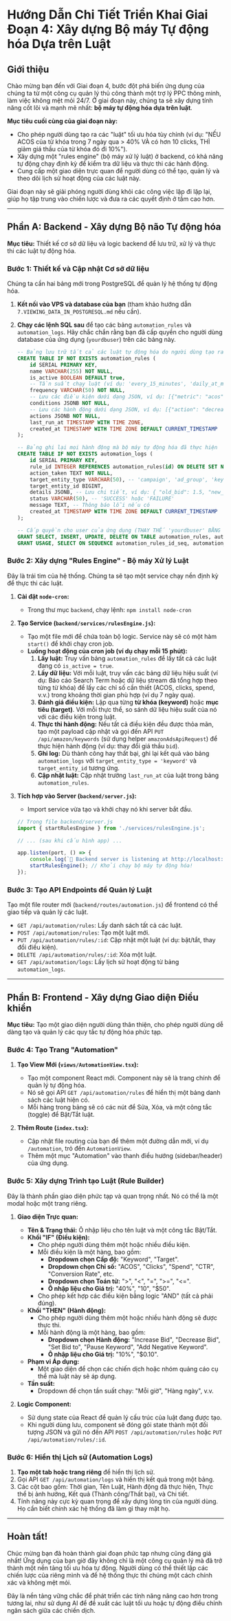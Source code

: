 # Hướng Dẫn Chi Tiết Triển Khai Giai Đoạn 4: Xây dựng Bộ máy Tự động hóa Dựa trên Luật

## Giới thiệu

Chào mừng bạn đến với Giai đoạn 4, bước đột phá biến ứng dụng của chúng ta từ một công cụ quản lý thủ công thành một trợ lý PPC thông minh, làm việc không mệt mỏi 24/7. Ở giai đoạn này, chúng ta sẽ xây dựng tính năng cốt lõi và mạnh mẽ nhất: **bộ máy tự động hóa dựa trên luật**.

**Mục tiêu cuối cùng của giai đoạn này:**
-   Cho phép người dùng tạo ra các "luật" tối ưu hóa tùy chỉnh (ví dụ: "NẾU ACOS của từ khóa trong 7 ngày qua > 40% VÀ có hơn 10 clicks, THÌ giảm giá thầu của từ khóa đó đi 10%").
-   Xây dựng một "rules engine" (bộ máy xử lý luật) ở backend, có khả năng tự động chạy định kỳ để kiểm tra dữ liệu và thực thi các hành động.
-   Cung cấp một giao diện trực quan để người dùng có thể tạo, quản lý và theo dõi lịch sử hoạt động của các luật này.

Giai đoạn này sẽ giải phóng người dùng khỏi các công việc lặp đi lặp lại, giúp họ tập trung vào chiến lược và đưa ra các quyết định ở tầm cao hơn.

---

## Phần A: Backend - Xây dựng Bộ não Tự động hóa

**Mục tiêu:** Thiết kế cơ sở dữ liệu và logic backend để lưu trữ, xử lý và thực thi các luật tự động hóa.

### Bước 1: Thiết kế và Cập nhật Cơ sở dữ liệu

Chúng ta cần hai bảng mới trong PostgreSQL để quản lý hệ thống tự động hóa.

1.  **Kết nối vào VPS và database của bạn** (tham khảo hướng dẫn `7.VIEWING_DATA_IN_POSTGRESQL.md` nếu cần).

2.  **Chạy các lệnh SQL sau** để tạo các bảng `automation_rules` và `automation_logs`. Hãy chắc chắn rằng bạn đã cấp quyền cho người dùng database của ứng dụng (`yourdbuser`) trên các bảng này.

    ```sql
    -- Bảng lưu trữ tất cả các luật tự động hóa do người dùng tạo ra
    CREATE TABLE IF NOT EXISTS automation_rules (
        id SERIAL PRIMARY KEY,
        name VARCHAR(255) NOT NULL,
        is_active BOOLEAN DEFAULT true,
        -- Tần suất chạy luật (ví dụ: 'every_15_minutes', 'daily_at_midnight')
        frequency VARCHAR(50) NOT NULL,
        -- Lưu các điều kiện dưới dạng JSON, ví dụ: [{"metric": "acos", "operator": ">", "value": 0.4}]
        conditions JSONB NOT NULL,
        -- Lưu các hành động dưới dạng JSON, ví dụ: [{"action": "decrease_bid", "value": 0.1, "unit": "percent"}]
        actions JSONB NOT NULL,
        last_run_at TIMESTAMP WITH TIME ZONE,
        created_at TIMESTAMP WITH TIME ZONE DEFAULT CURRENT_TIMESTAMP
    );

    -- Bảng ghi lại mọi hành động mà bộ máy tự động hóa đã thực hiện
    CREATE TABLE IF NOT EXISTS automation_logs (
        id SERIAL PRIMARY KEY,
        rule_id INTEGER REFERENCES automation_rules(id) ON DELETE SET NULL,
        action_taken TEXT NOT NULL,
        target_entity_type VARCHAR(50), -- 'campaign', 'ad_group', 'keyword', 'target'
        target_entity_id BIGINT,
        details JSONB, -- Lưu chi tiết, ví dụ: { "old_bid": 1.5, "new_bid": 1.35 }
        status VARCHAR(50), -- 'SUCCESS' hoặc 'FAILURE'
        message TEXT, -- Thông báo lỗi nếu có
        created_at TIMESTAMP WITH TIME ZONE DEFAULT CURRENT_TIMESTAMP
    );

    -- Cấp quyền cho user của ứng dụng (THAY THẾ 'yourdbuser' BẰNG TÊN USER CỦA BẠN)
    GRANT SELECT, INSERT, UPDATE, DELETE ON TABLE automation_rules, automation_logs TO yourdbuser;
    GRANT USAGE, SELECT ON SEQUENCE automation_rules_id_seq, automation_logs_id_seq TO yourdbuser;
    ```

### Bước 2: Xây dựng "Rules Engine" - Bộ máy Xử lý Luật

Đây là trái tim của hệ thống. Chúng ta sẽ tạo một service chạy nền định kỳ để thực thi các luật.

1.  **Cài đặt `node-cron`:**
    -   Trong thư mục `backend`, chạy lệnh: `npm install node-cron`

2.  **Tạo Service (`backend/services/rulesEngine.js`):**
    -   Tạo một file mới để chứa toàn bộ logic. Service này sẽ có một hàm `start()` để khởi chạy cron job.
    -   **Luồng hoạt động của cron job (ví dụ chạy mỗi 15 phút):**
        1.  **Lấy luật:** Truy vấn bảng `automation_rules` để lấy tất cả các luật đang có `is_active = true`.
        2.  **Lấy dữ liệu:** Với mỗi luật, truy vấn các bảng dữ liệu hiệu suất (ví dụ: Báo cáo Search Term hoặc dữ liệu stream đã tổng hợp theo từng từ khóa) để lấy các chỉ số cần thiết (ACOS, clicks, spend, v.v.) trong khoảng thời gian phù hợp (ví dụ 7 ngày qua).
        3.  **Đánh giá điều kiện:** Lặp qua từng **từ khóa (keyword)** hoặc **mục tiêu (target)**. Với mỗi thực thể, so sánh dữ liệu hiệu suất của nó với các điều kiện trong luật.
        4.  **Thực thi hành động:** Nếu tất cả điều kiện đều được thỏa mãn, tạo một payload cập nhật và gọi đến API `PUT /api/amazon/keywords` (sử dụng helper `amazonAdsApiRequest`) để thực hiện hành động (ví dụ: thay đổi giá thầu `bid`).
        5.  **Ghi log:** Dù thành công hay thất bại, ghi lại kết quả vào bảng `automation_logs` với `target_entity_type = 'keyword'` và `target_entity_id` tương ứng.
        6.  **Cập nhật luật:** Cập nhật trường `last_run_at` của luật trong bảng `automation_rules`.

3.  **Tích hợp vào Server (`backend/server.js`):**
    -   Import service vừa tạo và khởi chạy nó khi server bắt đầu.
    ```javascript
    // Trong file backend/server.js
    import { startRulesEngine } from './services/rulesEngine.js';
    
    // ... (sau khi cấu hình app) ...
    
    app.listen(port, () => {
        console.log(`🚀 Backend server is listening at http://localhost:${port}`);
        startRulesEngine(); // Khởi chạy bộ máy tự động hóa!
    });
    ```

### Bước 3: Tạo API Endpoints để Quản lý Luật

Tạo một file router mới (`backend/routes/automation.js`) để frontend có thể giao tiếp và quản lý các luật.

-   `GET /api/automation/rules`: Lấy danh sách tất cả các luật.
-   `POST /api/automation/rules`: Tạo một luật mới.
-   `PUT /api/automation/rules/:id`: Cập nhật một luật (ví dụ: bật/tắt, thay đổi điều kiện).
-   `DELETE /api/automation/rules/:id`: Xóa một luật.
-   `GET /api/automation/logs`: Lấy lịch sử hoạt động từ bảng `automation_logs`.

---

## Phần B: Frontend - Xây dựng Giao diện Điều khiển

**Mục tiêu:** Tạo một giao diện người dùng thân thiện, cho phép người dùng dễ dàng tạo và quản lý các quy tắc tự động hóa phức tạp.

### Bước 4: Tạo Trang "Automation"

1.  **Tạo View Mới (`views/AutomationView.tsx`):**
    -   Tạo một component React mới. Component này sẽ là trang chính để quản lý tự động hóa.
    -   Nó sẽ gọi API `GET /api/automation/rules` để hiển thị một bảng danh sách các luật hiện có.
    -   Mỗi hàng trong bảng sẽ có các nút để Sửa, Xóa, và một công tắc (toggle) để Bật/Tắt luật.

2.  **Thêm Route (`index.tsx`):**
    -   Cập nhật file routing của bạn để thêm một đường dẫn mới, ví dụ `/automation`, trỏ đến `AutomationView`.
    -   Thêm một mục "Automation" vào thanh điều hướng (sidebar/header) của ứng dụng.

### Bước 5: Xây dựng Trình tạo Luật (Rule Builder)

Đây là thành phần giao diện phức tạp và quan trọng nhất. Nó có thể là một modal hoặc một trang riêng.

1.  **Giao diện Trực quan:**
    -   **Tên & Trạng thái:** Ô nhập liệu cho tên luật và một công tắc Bật/Tắt.
    -   **Khối "IF" (Điều kiện):**
        -   Cho phép người dùng thêm một hoặc nhiều điều kiện.
        -   Mỗi điều kiện là một hàng, bao gồm:
            -   **Dropdown chọn Cấp độ:** "Keyword", "Target".
            -   **Dropdown chọn Chỉ số:** "ACOS", "Clicks", "Spend", "CTR", "Conversion Rate", etc.
            -   **Dropdown chọn Toán tử:** ">", "<", "=", ">=", "<=".
            -   **Ô nhập liệu cho Giá trị:** "40%", "10", "$50".
        -   Cho phép kết hợp các điều kiện bằng logic "AND" (tất cả phải đúng).
    -   **Khối "THEN" (Hành động):**
        -   Cho phép người dùng thêm một hoặc nhiều hành động sẽ được thực thi.
        -   Mỗi hành động là một hàng, bao gồm:
            -   **Dropdown chọn Hành động:** "Increase Bid", "Decrease Bid", "Set Bid to", "Pause Keyword", "Add Negative Keyword".
            -   **Ô nhập liệu cho Giá trị:** "10%", "$0.10".
    -   **Phạm vi Áp dụng:**
        -   Một giao diện để chọn các chiến dịch hoặc nhóm quảng cáo cụ thể mà luật này sẽ áp dụng.
    -   **Tần suất:**
        -   Dropdown để chọn tần suất chạy: "Mỗi giờ", "Hàng ngày", v.v.

2.  **Logic Component:**
    -   Sử dụng state của React để quản lý cấu trúc của luật đang được tạo.
    -   Khi người dùng lưu, component sẽ đóng gói state thành một đối tượng JSON và gửi nó đến API `POST /api/automation/rules` hoặc `PUT /api/automation/rules/:id`.

### Bước 6: Hiển thị Lịch sử (Automation Logs)

1.  **Tạo một tab hoặc trang riêng** để hiển thị lịch sử.
2.  Gọi API `GET /api/automation/logs` và hiển thị kết quả trong một bảng.
3.  Các cột bao gồm: Thời gian, Tên Luật, Hành động đã thực hiện, Thực thể bị ảnh hưởng, Kết quả (Thành công/Thất bại), và Chi tiết.
4.  Tính năng này cực kỳ quan trọng để xây dựng lòng tin của người dùng. Họ cần biết chính xác hệ thống đã làm gì thay mặt họ.

---

## Hoàn tất!

Chúc mừng bạn đã hoàn thành giai đoạn phức tạp nhưng cũng đáng giá nhất! Ứng dụng của bạn giờ đây không chỉ là một công cụ quản lý mà đã trở thành một nền tảng tối ưu hóa tự động. Người dùng có thể thiết lập các chiến lược của riêng mình và để hệ thống thực thi chúng một cách chính xác và không mệt mỏi.

Đây là nền tảng vững chắc để phát triển các tính năng nâng cao hơn trong tương lai, như sử dụng AI để đề xuất các luật tối ưu hoặc tự động điều chỉnh ngân sách giữa các chiến dịch.